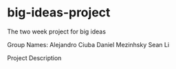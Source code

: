 # big-ideas-project
The two week project for big ideas

Group Names:
Alejandro Ciuba
Daniel Mezinhsky
Sean Li

Project Description